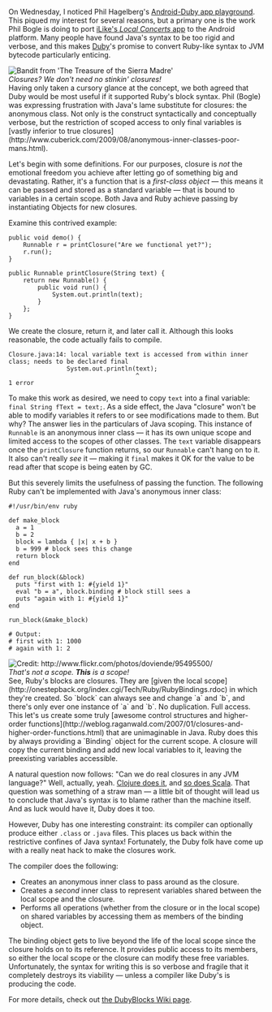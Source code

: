 On Wednesday, I noticed Phil Hagelberg's [Android-Duby app playground](http://github.com/technomancy/Garrett "Garret: A playground for Android Duby development"). This piqued my interest for several reasons, but a primary one is the work Phil Bogle is doing to port [iLike's <em>Local Concerts</em> app](http://www.ilike.com/mobile/concerts) to the Android platform. Many people have found Java's syntax to be too rigid and verbose, and this makes [Duby](http://github.com/headius/duby)'s promise to convert Ruby-like syntax to JVM bytecode particularly enticing.

<div class="rightImage"><img src="http://threebrothers.org/brendan/blog/closures-in-java-ruby-and-duby/badges.png" alt="Bandit from 'The Treasure of the Sierra Madre'" /><br/><em>Closures? We don't need no stinkin' closures!</em></div>
Having only taken a cursory glance at the concept, we both agreed that Duby would be most useful if it supported Ruby's block syntax. Phil (Bogle) was expressing frustration with Java's lame substitute for closures: the anonymous class. Not only is the construct syntactically and conceptually verbose, but the restriction of scoped access to only final variables is [vastly inferior to true closures](http://www.cuberick.com/2009/08/anonymous-inner-classes-poor-mans.html).

Let's begin with some definitions. For our purposes, closure is *not* the emotional freedom you achieve after letting go of something big and devastating. Rather, it's a function that is a *first-class object* &mdash; this means it can be passed and stored as a standard variable &mdash; that is bound to variables in a certain scope. Both Java and Ruby achieve passing by instantiating Objects for new closures.

Examine this contrived example:

    public void demo() {
        Runnable r = printClosure("Are we functional yet?");
        r.run();
    }

    public Runnable printClosure(String text) {
        return new Runnable() {
            public void run() {
                System.out.println(text);
            }
        };
    }

We create the closure, return it, and later call it. Although this looks reasonable, the code actually fails to compile.

    Closure.java:14: local variable text is accessed from within inner class; needs to be declared final
                    System.out.println(text);
                                       ^
    1 error

To make this work as desired, we need to copy `text` into a final variable: `final String fText = text;`. As a side effect, the Java "closure" won't be able to modify variables it refers to or see modifications made to them. But why? The answer lies in the particulars of Java scoping. This instance of `Runnable` is an anonymous inner class &mdash; it has its own unique scope and limited access to the scopes of other classes. The `text` variable disappears once the `printClosure` function returns, so our `Runnable` can't hang on to it. It also can't really *see* it &mdash; making it `final` makes it OK for the value to be read after that scope is being eaten by GC.

But this severely limits the usefulness of passing the function. The following Ruby can't be implemented with Java's anonymous inner class:

    #!/usr/bin/env ruby

    def make_block
      a = 1
      b = 2
      block = lambda { |x| x + b }
      b = 999 # block sees this change
      return block
    end

    def run_block(&block)
      puts "first with 1: #{yield 1}"
      eval "b = a", block.binding # block still sees a
      puts "again with 1: #{yield 1}"
    end

    run_block(&make_block)

    # Output:
    # first with 1: 1000
    # again with 1: 2

<div class="rightImage"><img src="http://threebrothers.org/brendan/blog/closures-in-java-ruby-and-duby/scope.png" alt="Credit: http://www.flickr.com/photos/doviende/95495500/" title="Credit: http://www.flickr.com/photos/doviende/95495500/" /><br/><em>That's not a scope. <b>This</b> is a scope!</em></div>
See, Ruby's blocks are closures. They are [given the local scope](http://onestepback.org/index.cgi/Tech/Ruby/RubyBindings.rdoc) in which they're created. So `block` can always see and change `a` and `b`, and there's only ever one instance of `a` and `b`. No duplication. Full access. This let's us create some truly [awesome control structures and higher-order functions](http://weblog.raganwald.com/2007/01/closures-and-higher-order-functions.html) that are unimaginable in Java. Ruby does this by always providing a `Binding` object for the current scope. A closure will copy the current binding and add new local variables to it, leaving the preexisting variables accessible.

A natural question now follows: "Can we do real closures in any JVM language?" Well, actually, yeah. [Clojure does it](http://clojure.org/functional_programming#toc2), and [so does Scala](http://www.scala-lang.org/node/4960). That question was something of a straw man &mdash; a little bit of thought will lead us to conclude that Java's syntax is to blame rather than the machine itself. And as luck would have it, Duby does it too.

However, Duby has one interesting constraint: its compiler can optionally produce either `.class` or `.java` files. This places us back within the restrictive confines of Java syntax! Fortunately, the Duby folk have come up with a really neat hack to make the closures work.

The compiler does the following:

* Creates an anonymous inner class to pass around as the closure.
* Creates a *second* inner class to represent variables shared between the local scope and the closure.
* Performs all operations (whether from the closure or in the local scope) on shared variables by accessing them as members of the binding object.

The binding object gets to live beyond the life of the local scope since the closure holds on to its reference. It provides public access to its members, so either the local scope or the closure can modify these free variables. Unfortunately, the syntax for writing this is so verbose and fragile that it completely destroys its viability &mdash; unless a compiler like Duby's is producing the code.

For more details, check out [the DubyBlocks Wiki page](http://kenai.com/projects/duby/pages/DubyBlocks).

<br style="clear:both;"/>
